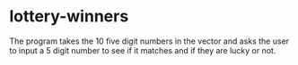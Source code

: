 # lottery-winners

The program takes the 10 five digit numbers in the vector and asks the user to input a 5 digit number to see if it matches and if they are lucky or not.
